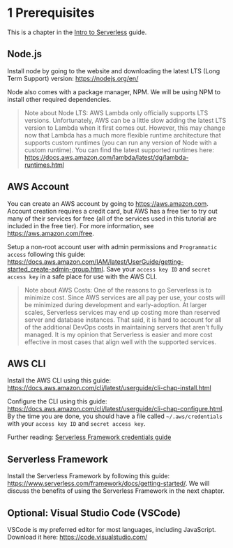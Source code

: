 # 1 Prerequisites

This is a chapter in the [Intro to Serverless](README.md) guide.

## Node.js

Install node by going to the website and downloading the latest LTS (Long Term Support) version: https://nodejs.org/en/

Node also comes with a package manager, NPM. We will be using NPM to install other required dependencies.

> Note about Node LTS: AWS Lambda only officially supports LTS versions. Unfortunately, AWS can be a little slow adding the latest LTS version to Lambda when it first comes out. However, this may change now that Lambda has a much more flexible runtime architecture that supports custom runtimes (you can run any version of Node with a custom runtime). You can find the latest supported runtimes here: https://docs.aws.amazon.com/lambda/latest/dg/lambda-runtimes.html

## AWS Account

You can create an AWS account by going to https://aws.amazon.com. Account creation requires a credit card, but AWS has a free tier to try out many of their services for free (all of the services used in this tutorial are included in the free tier). For more information, see https://aws.amazon.com/free. 

Setup a non-root account user with admin permissions and `Programmatic access` following this guide: https://docs.aws.amazon.com/IAM/latest/UserGuide/getting-started_create-admin-group.html. Save your `access key ID` and `secret access key` in a safe place for use with the AWS CLI.

> Note about AWS Costs: One of the reasons to go Serverless is to minimize cost. Since AWS services are all pay per use, your costs will be minimized during development and early-adoption. At larger scales, Serverless services may end up costing more than reserved server and database instances. That said, it is hard to account for all of the additional DevOps costs in maintaining servers that aren't fully managed. It is my opinion that Serverless is easier and more cost effective in most cases that align well with the supported services.

## AWS CLI

Install the AWS CLI using this guide: https://docs.aws.amazon.com/cli/latest/userguide/cli-chap-install.html

Configure the CLI using this guide: https://docs.aws.amazon.com/cli/latest/userguide/cli-chap-configure.html. By the time you are done, you should have a file called `~/.aws/credentials` with your `access key ID` and `secret access key`.

Further reading: [Serverless Framework credentials guide](https://www.serverless.com/framework/docs/providers/aws/guide/credentials/)

## Serverless Framework

Install the Serverless Framework by following this guide: https://www.serverless.com/framework/docs/getting-started/. We will discuss the benefits of using the Serverless Framework in the next chapter.

## Optional: Visual Studio Code (VSCode)

VSCode is my preferred editor for most languages, including JavaScript. Download it here: https://code.visualstudio.com/


